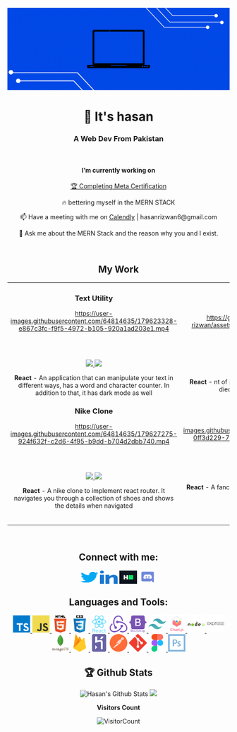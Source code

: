 <p align="center">
<a href="http://hasansportfolio.netlify.app/">
  <img src="./img/banner.gif"/>
</a>
</p>
<h1 align="center">👋 It's hasan</h1>
<h3 align="center">A Web Dev From Pakistan</h3>
<p>&nbsp;</p>
<h4 align='center'>I’m currently working on</h4>

<p align='center'><a href="https://www.coursera.org/professional-certificates/meta-front-end-developer"> 🏆 Completing Meta Certification</a></p>
<p align='center'>🔥 bettering myself in the MERN STACK</p>
<p align='center'>📫 Have a meeting with me on <a href="https://calendly.com/hasanrizwan/meeting-with-hasan-rizwan-dev">Calendly</a> | hasanrizwan6@gmail.com</p>
<p align='center'>💬 Ask me about the MERN Stack and the reason why you and I exist.</p>

<br>

<h2 align="center">My Work</h2>
<div align="center">
<table>
<tr>
<td width="50%">
<h3 align="center" color="white">Text Utility</h3>
<div align="center" >  
<a href='https://text-utility-by-hasan.netlify.app/'> 
</a>
  
 https://user-images.githubusercontent.com/64814635/179623328-e867c3fc-f9f5-4972-b105-920a1ad203e1.mp4
  
<br>
<br>
<p>
  <a href="https://github.com/hasan-rizwan/TextUtility" target="_blank">
  
<img src="https://img.shields.io/badge/Code-black?style=for-the-badge&logo=github"/>
    
<a href="https://text-utility-by-hasan.netlify.app/" target="_blank">
<img src="https://img.shields.io/badge/-website-green?style=for-the-badge&color=0047e6"/>
</a>
</p>
<p><strong>React</strong> - An application that can manipulate your text in different ways, has a word and character counter. In addition to that, it has dark mode as well</p>
</div>
  
<h3 align="center" color="white">Nike Clone</h3>
<div align="center" >
<a href='https://github.com/hasan-rizwan/Nike-Clone'>
</a>
  
https://user-images.githubusercontent.com/64814635/179627275-924f632f-c2d6-4f95-b9dd-b704d2dbb740.mp4
  
<br>
<br>
<p>
  <a href="https://github.com/hasan-rizwan/Nike-Clone" target="_blank">
  
<img src="https://img.shields.io/badge/Code-black?style=for-the-badge&logo=github"/>
    
<a href="https://nike-clone-by-hasan.netlify.app/" target="_blank">
<img src="https://img.shields.io/badge/-website-green?style=for-the-badge&color=0047e6"/>
</a>
</p>
<p><strong>React</strong> - A nike clone to implement react router. It navigates you through a collection of shoes and shows the details when navigated</p>
<br>
</div>
</td>
<td width="50%">
<h3 align="center" color="white">Quiz App</h3>
<div align="center" >  
<a href='https://github.com/hasan-rizwan/Quiz-App-Typescript'>
</a>
 
https://github.com/hasan-rizwan/hasan-rizwan/assets/64814635/0d28c7e8-2c6a-42bc-a849-1e1102f95934
  
<br>
<br>
<p>
<a href="https://github.com/hasan-rizwan/Quiz-App-Typescript" target="_blank">
<img src="https://img.shields.io/badge/Code-black?style=for-the-badge&logo=github"/>
</a>  
<a href="https://quiz-app-by-hasan.netlify.app/" target="_blank">
<img src="https://img.shields.io/badge/-website-green?style=for-the-badge&color=0047e6"/>
</a>
</p>
<p><strong>React</strong> - nt of people that got infected, recovered and died globally or country specific.</p>
</div>
  <h3 align="center" color="white">Calculator</h2>
<div align="center" >  
<a href='https://github.com/hasan-rizwan/Calculator'>
</a>
 
https://user-images.githubusercontent.com/64814635/179628034-0ff3d229-75f4-4256-ab2d-b4c12fe8dfc9.mp4
  
<br>
<br>
<p>
<a href="https://github.com/hasan-rizwan/Calculator" target="_blank">
<img src="https://img.shields.io/badge/Code-black?style=for-the-badge&logo=github"/>
</a>  
<a href="https://calculator-by-hasan.netlify.app/" target="_blank">
<img src="https://img.shields.io/badge/-website-green?style=for-the-badge&color=0047e6"/>
</a>
</p>
<p><strong>React</strong> - A fancy-looking calculator that can perform all the basic operations.</p>
<br>
<br>
</div>
</table>

<br>
  
<h2 align="center">Connect with me:</h2>
<p align="center">
<a href="https://twitter.com/hasan_rizwan6" target="blank"><img align="center" src="./img/twitter.svg" alt="hasan_alpha" height="30" width="40" /></a>
<a href="https://linkedin.com/in/hasan-rizwan6" target="blank"><img align="center" src="./img/linked-in-alt.svg" alt="hasan-sheikh6" height="30" width="40" /></a>
<a href="https://www.hackerrank.com/hasanrizwan" target="blank"><img align="center" src="./img/hackerrank.svg" alt="hasanrizwan" height="30" width="40" /></a>
<a href="discordapp.com/users/506840561374724096" target="blank"><img align="center" src="./img/discord.svg" alt="#0382" height="30" width="40" /></a>
</p>

<h2 align="center">Languages and Tools:</h2>
<p align="center"> <a href="https://www.typescriptlang.org/" target="_blank" rel="noreferrer"> <img src="./img/typescript-original.svg" alt="typescript" width="40" height="40"/> </a> <a href="https://developer.mozilla.org/en-US/docs/Web/JavaScript" target="_blank" rel="noreferrer"> <img src="./img/javascript-original.svg" alt="javascript" width="40" height="40"/> </a> <a href="https://www.w3.org/html/" target="_blank" rel="noreferrer"> <img src="./img/html5-original-wordmark.svg" alt="html5" width="40" height="40"/> </a> <a href="https://www.w3schools.com/css/" target="_blank" rel="noreferrer"> <img src="./img/css3-original-wordmark.svg" alt="css3" width="40" height="40"/> </a> <a href="https://reactjs.org/" target="_blank" rel="noreferrer"> <img src="./img/react-original-wordmark.svg" alt="react" width="40" height="40"/> </a> <a href="https://redux.js.org" target="_blank" rel="noreferrer"> <img src="./img/redux-original.svg" alt="redux" width="40" height="40"/> </a> <a href="https://getbootstrap.com" target="_blank" rel="noreferrer"> <img src="./img/bootstrap-plain-wordmark.svg" alt="bootstrap" width="40" height="40"/> </a> <a href="https://tailwindcss.com/" target="_blank" rel="noreferrer"> <img src="./img/tailwindcss-icon.svg" alt="tailwind" width="40" height="40"/> </a> <a href="https://www.chartjs.org" target="_blank" rel="noreferrer"> <img src="./img/logo-title.svg" alt="chartjs" width="40" height="40"/> </a> <a href="https://nodejs.org" target="_blank" rel="noreferrer"> <img src="./img/nodejs-original-wordmark.svg" alt="nodejs" width="40" height="40"/> </a> <a href="https://expressjs.com" target="_blank" rel="noreferrer"> <img src="./img/express-original-wordmark.svg" alt="express" width="40" height="40"/> </a> <a href="https://www.mongodb.com/" target="_blank" rel="noreferrer"> <img src="./img/mongodb-original-wordmark.svg" alt="mongodb" width="40" height="40"/> </a> <a href="https://firebase.google.com/" target="_blank" rel="noreferrer"> <img src="./img/firebase-icon.svg" alt="firebase" width="40" height="40"/> </a> <a href="https://heroku.com" target="_blank" rel="noreferrer"> <img src="./img/heroku-icon.svg" alt="heroku" width="40" height="40"/> </a> <a href="https://postman.com" target="_blank" rel="noreferrer"> <img src="./img/getpostman-icon.svg" alt="postman" width="40" height="40"/> </a> <a href="https://git-scm.com/" target="_blank" rel="noreferrer"> <img src="./img/git-scm-icon.svg" alt="git" width="40" height="40"/> </a> <a href="https://www.figma.com/" target="_blank" rel="noreferrer"> <img src="./img/figma-icon.svg" alt="figma" width="40" height="40"/> </a> <a href="https://www.photoshop.com/en" target="_blank" rel="noreferrer"> <img src="./img/photoshop-line.svg" alt="photoshop" width="40" height="40"/> </a> </p>

<h2>🏆 Github Stats</h2>
<p align="center"> 
  <img src="https://github-readme-stats.vercel.app/api?username=hasan-rizwan&theme=dark&show_icons=true" alt="Hasan's Github Stats" width="45%"/>
    <img  src="https://github-readme-stats.vercel.app/api/top-langs/?username=HASAN-RIZWAN&layout=compact&theme=dark&langs_count=10" width="40%">
</p>

<div align = "center">
 
**Visitors Count** 

![VisitorCount](https://profile-counter.glitch.me/{hasan-rizwan}/count.svg)

</div>
